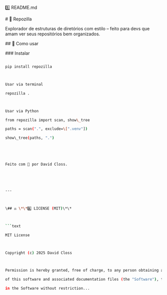 5️⃣ README.md

\# 🦖 Repozilla



Explorador de estruturas de diretórios com estilo – feito para devs que amam ver seus repositórios bem organizados.



\## 🚀 Como usar



\### Instalar

```bash

pip install repozilla



Usar via terminal

repozilla .



Usar via Python

from repozilla import scan, show\_tree

paths = scan(".", exclude=\[".venv"])

show\_tree(paths, ".")





Feito com 💙 por David Closs.





---



\## ⚖️ \*\*6️⃣ LICENSE (MIT)\*\*



```text

MIT License



Copyright (c) 2025 David Closs



Permission is hereby granted, free of charge, to any person obtaining a copy

of this software and associated documentation files (the "Software"), to deal

in the Software without restriction...

